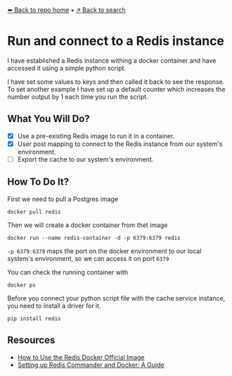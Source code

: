[⬅️ Back to repo home](https://github.com/Blankscreen-exe/docker-practice) ▪️ [↗️ Back to search](https://blankscreen-exe.github.io/docker-practice/)

# Run and connect to a Redis instance

I have established a Redis instance withing a docker container and have accessed it using a simple python script. 

I have set some values to keys and then called it back to see the response. To set another example I have set up a default counter which increases the number output by 1 each time you run the script.

## What You Will Do?

- [x] Use a pre-existing Redis image to run it in a container.
- [x] User post mapping to connect to the Redis instance from our system's environment.
- [ ] Export the cache to our system's environment.

## How To Do It?

First we need to pull a Postgres image

```shell
docker pull redis
```

Then we will create a docker container from thet image

```shell
docker run --name redis-container -d -p 6379:6379 redis
```

`-p 6379:6379` maps the port on the docker environment to our local system's environment, so we can access it on port `6379`

You can check the running container with

```shell
docker ps
```

Before you connect your python script file with the cache service instance, you need to install a driver for it.

```shell
pip install redis
```

## Resources

- [How to Use the Redis Docker Official Image](https://www.docker.com/blog/how-to-use-the-redis-docker-official-image/)
- [Setting up Redis Commander and Docker: A Guide](https://copyprogramming.com/howto/how-to-setup-redis-commander-and-docker)
